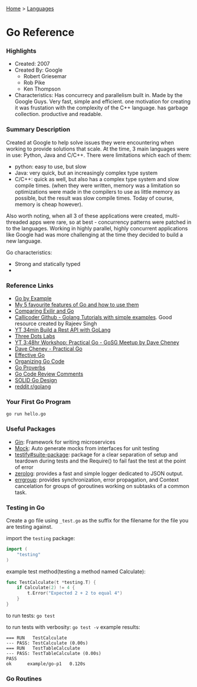 [Home](../) > [Languages](../languages/)

# Go Reference

### Highlights

- Created: 2007
- Created By: Google
  - Robert Griesemar
  - Rob Pike
  - Ken Thompson
- Characteristics: Has concurrecy and parallelism built in. Made by the Google Guys. Very fast, simple and efficient. one motivation for creating it was frustation with the complexity of the C++ language. has garbage collection. productive and readable.

### Summary Description

Created at Google to help solve issues they were encountering when working to provide solutions that scale. At the time, 3 main languages were in use: Python, Java and C/C++. There were limitations which each of them:

- python: easy to use, but slow
- Java: very quick, but an increasingly complex type system
- C/C++: quick as well, but also has a complex type system and slow compile times. (when they were written, memory was a limitation so optimizations were made in the compilers to use as little memory as possible, but the result was slow compile times. Today of course, memory is cheap however).

Also worth noting, when all 3 of these applications were created, multi-threaded apps were rare, so at best - concurrency patterns were patched in to the languages. Working in highly parallel, highly concurrent applications like Google had was more challenging at the time they decided to build a new language.

Go characteristics:

- Strong and statically typed
-

### Reference Links

- [Go by Example](https://gobyexample.com/)
- [My 5 favourite features of Go and how to use them](https://making.pusher.com/my-5-favourite-features-of-go-and-how-to-use-them/)
- [Comparing Exilir and Go](https://www.cloudbees.com/blog/comparing-elixir-go)
- [Callicoder Github - Golang Tutorials with simple examples](https://github.com/callicoder/golang-tutorials). Good resource created by Rajeev Singh
- [YT 34min Build a Rest API with GoLang](https://www.youtube.com/watch?v=d_L64KT3SFM)
- [Three Dots Labs](https://threedots.tech/)
- [YT 3:48hr Workshop: Practical Go - GoSG Meetup by Dave Cheney](https://www.youtube.com/watch?v=gi7t6Pl9rxE)
- [Dave Cheney - Practical Go](https://dave.cheney.net/practical-go)
- [Effective Go](https://go.dev/doc/effective_go)
- [Organizing Go Code](https://go.dev/blog/organizing-go-code)
- [Go Proverbs](https://go-proverbs.github.io/)
- [Go Code Review Comments](https://gist.github.com/adamveld12/c0d9f0d5f0e1fba1e551)
- [SOLID Go Design](https://dave.cheney.net/2016/08/20/solid-go-design)
- [reddit r/golang](https://www.reddit.com/r/golang/)

### Your First Go Program

`go run hello.go`

### Useful Packages

- [Gin](https://github.com/gin-gonic/gin): Framework for writing microservices
- [Mock](https://github.com/golang/mock): Auto generate mocks from interfaces for unit testing
- [testify#suite-package](https://github.com/stretchr/testify#suite-package): package for a clear separation of setup and teardown during tests and the Require() to fail fast the test at the point of error
- [zerolog](https://github.com/rs/zerolog): provides a fast and simple logger dedicated to JSON output.
- [errgroup](https://pkg.go.dev/golang.org/x/sync/errgroup): provides synchronization, error propagation, and Context cancelation for groups of goroutines working on subtasks of a common task.

### Testing in Go

Create a go file using `_test.go` as the suffix for the filename for the file you are testing against.

import the `testing` package:

```go
import (
	"testing"
)
```

example test method(testing a method named Calculate):

```go
func TestCalculate(t *testing.T) {
	if Calculate(2) != 4 {
		t.Error("Expected 2 + 2 to equal 4")
	}
}
```

to run tests: `go test`

to run tests with verbosity: `go test -v` example results:

```
=== RUN   TestCalculate
--- PASS: TestCalculate (0.00s)
=== RUN   TestTableCalculate
--- PASS: TestTableCalculate (0.00s)
PASS
ok      example/go-p1   0.120s
```

### Go Routines
